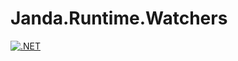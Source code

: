 # Janda.Runtime.Watchers

[![.NET](https://github.com/Jandini/Janda.Runtime.Watchers/actions/workflows/dotnet.yml/badge.svg)](https://github.com/Jandini/Janda.Runtime.Watchers/actions/workflows/dotnet.yml)




